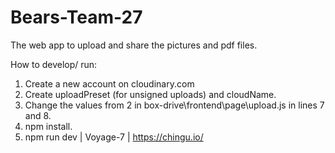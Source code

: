 # Bears-Team-27

The web app to upload and share the pictures and pdf files.

How to develop/ run:

1. Create a new account on cloudinary.com
2. Create uploadPreset (for unsigned uploads) and cloudName.
3. Change the values from 2 in box-drive\frontend\page\upload.js in lines 7
   and 8.
4. npm install.
5. npm run dev | Voyage-7 | https://chingu.io/
